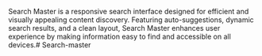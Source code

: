 Search Master is a responsive search interface designed for efficient and visually appealing content discovery. Featuring auto-suggestions, dynamic search results, and a clean layout, Search Master enhances user experience by making information easy to find and accessible on all devices.# Search-master
